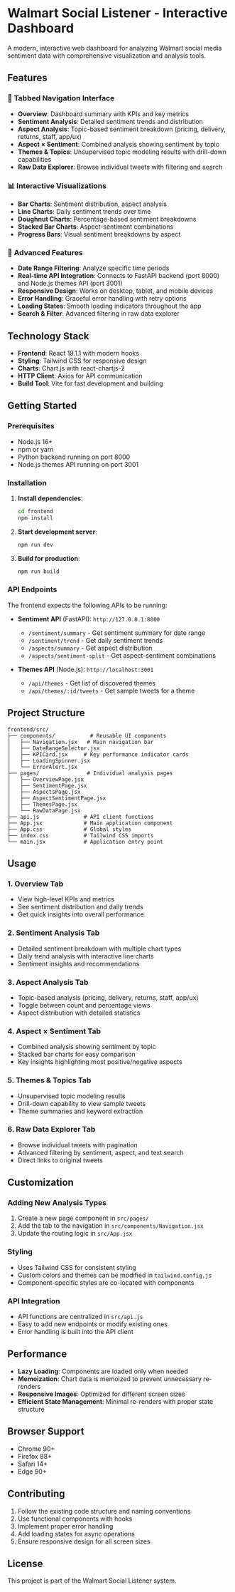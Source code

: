 # Walmart Social Listener - Interactive Dashboard

A modern, interactive web dashboard for analyzing Walmart social media sentiment data with comprehensive visualization and analysis tools.

## Features

### 🎯 **Tabbed Navigation Interface**
- **Overview**: Dashboard summary with KPIs and key metrics
- **Sentiment Analysis**: Detailed sentiment trends and distribution
- **Aspect Analysis**: Topic-based sentiment breakdown (pricing, delivery, returns, staff, app/ux)
- **Aspect × Sentiment**: Combined analysis showing sentiment by topic
- **Themes & Topics**: Unsupervised topic modeling results with drill-down capabilities
- **Raw Data Explorer**: Browse individual tweets with filtering and search

### 📊 **Interactive Visualizations**
- **Bar Charts**: Sentiment distribution, aspect analysis
- **Line Charts**: Daily sentiment trends over time
- **Doughnut Charts**: Percentage-based sentiment breakdowns
- **Stacked Bar Charts**: Aspect-sentiment combinations
- **Progress Bars**: Visual sentiment breakdowns by aspect

### 🔧 **Advanced Features**
- **Date Range Filtering**: Analyze specific time periods
- **Real-time API Integration**: Connects to FastAPI backend (port 8000) and Node.js themes API (port 3001)
- **Responsive Design**: Works on desktop, tablet, and mobile devices
- **Error Handling**: Graceful error handling with retry options
- **Loading States**: Smooth loading indicators throughout the app
- **Search & Filter**: Advanced filtering in raw data explorer

## Technology Stack

- **Frontend**: React 19.1.1 with modern hooks
- **Styling**: Tailwind CSS for responsive design
- **Charts**: Chart.js with react-chartjs-2
- **HTTP Client**: Axios for API communication
- **Build Tool**: Vite for fast development and building

## Getting Started

### Prerequisites
- Node.js 16+ 
- npm or yarn
- Python backend running on port 8000
- Node.js themes API running on port 3001

### Installation

1. **Install dependencies**:
   ```bash
   cd frontend
   npm install
   ```

2. **Start development server**:
   ```bash
   npm run dev
   ```

3. **Build for production**:
   ```bash
   npm run build
   ```

### API Endpoints

The frontend expects the following APIs to be running:

- **Sentiment API** (FastAPI): `http://127.0.0.1:8000`
  - `/sentiment/summary` - Get sentiment summary for date range
  - `/sentiment/trend` - Get daily sentiment trends
  - `/aspects/summary` - Get aspect distribution
  - `/aspects/sentiment-split` - Get aspect-sentiment combinations

- **Themes API** (Node.js): `http://localhost:3001`
  - `/api/themes` - Get list of discovered themes
  - `/api/themes/:id/tweets` - Get sample tweets for a theme

## Project Structure

```
frontend/src/
├── components/           # Reusable UI components
│   ├── Navigation.jsx   # Main navigation bar
│   ├── DateRangeSelector.jsx
│   ├── KPICard.jsx     # Key performance indicator cards
│   ├── LoadingSpinner.jsx
│   └── ErrorAlert.jsx
├── pages/               # Individual analysis pages
│   ├── OverviewPage.jsx
│   ├── SentimentPage.jsx
│   ├── AspectsPage.jsx
│   ├── AspectSentimentPage.jsx
│   ├── ThemesPage.jsx
│   └── RawDataPage.jsx
├── api.js              # API client functions
├── App.jsx             # Main application component
├── App.css             # Global styles
├── index.css           # Tailwind CSS imports
└── main.jsx            # Application entry point
```

## Usage

### 1. **Overview Tab**
- View high-level KPIs and metrics
- See sentiment distribution and daily trends
- Get quick insights into overall performance

### 2. **Sentiment Analysis Tab**
- Detailed sentiment breakdown with multiple chart types
- Daily trend analysis with interactive line charts
- Sentiment insights and recommendations

### 3. **Aspect Analysis Tab**
- Topic-based analysis (pricing, delivery, returns, staff, app/ux)
- Toggle between count and percentage views
- Aspect distribution with detailed statistics

### 4. **Aspect × Sentiment Tab**
- Combined analysis showing sentiment by topic
- Stacked bar charts for easy comparison
- Key insights highlighting most positive/negative aspects

### 5. **Themes & Topics Tab**
- Unsupervised topic modeling results
- Drill-down capability to view sample tweets
- Theme summaries and keyword extraction

### 6. **Raw Data Explorer Tab**
- Browse individual tweets with pagination
- Advanced filtering by sentiment, aspect, and text search
- Direct links to original tweets

## Customization

### Adding New Analysis Types
1. Create a new page component in `src/pages/`
2. Add the tab to the navigation in `src/components/Navigation.jsx`
3. Update the routing logic in `src/App.jsx`

### Styling
- Uses Tailwind CSS for consistent styling
- Custom colors and themes can be modified in `tailwind.config.js`
- Component-specific styles are co-located with components

### API Integration
- API functions are centralized in `src/api.js`
- Easy to add new endpoints or modify existing ones
- Error handling is built into the API client

## Performance

- **Lazy Loading**: Components are loaded only when needed
- **Memoization**: Chart data is memoized to prevent unnecessary re-renders
- **Responsive Images**: Optimized for different screen sizes
- **Efficient State Management**: Minimal re-renders with proper state structure

## Browser Support

- Chrome 90+
- Firefox 88+
- Safari 14+
- Edge 90+

## Contributing

1. Follow the existing code structure and naming conventions
2. Use functional components with hooks
3. Implement proper error handling
4. Add loading states for async operations
5. Ensure responsive design for all screen sizes

## License

This project is part of the Walmart Social Listener system.